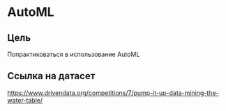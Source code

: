 # AutoML
## Цель    
Попрактиковаться в использование AutoML

## Ссылка на датасет  
https://www.drivendata.org/competitions/7/pump-it-up-data-mining-the-water-table/
